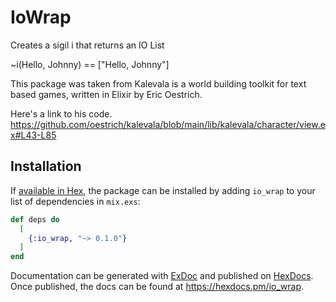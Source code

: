 # IoWrap

Creates a sigil i that returns an IO List

~i(Hello, Johnny) == ["Hello, Johnny"]

This package was taken from Kalevala is a world building toolkit for text based games, written in Elixir by Eric Oestrich. 

Here's a link to his code. https://github.com/oestrich/kalevala/blob/main/lib/kalevala/character/view.ex#L43-L85



## Installation

If [available in Hex](https://hex.pm/docs/publish), the package can be installed
by adding `io_wrap` to your list of dependencies in `mix.exs`:

```elixir
def deps do
  [
    {:io_wrap, "~> 0.1.0"}
  ]
end
```

Documentation can be generated with [ExDoc](https://github.com/elixir-lang/ex_doc)
and published on [HexDocs](https://hexdocs.pm). Once published, the docs can
be found at <https://hexdocs.pm/io_wrap>.

